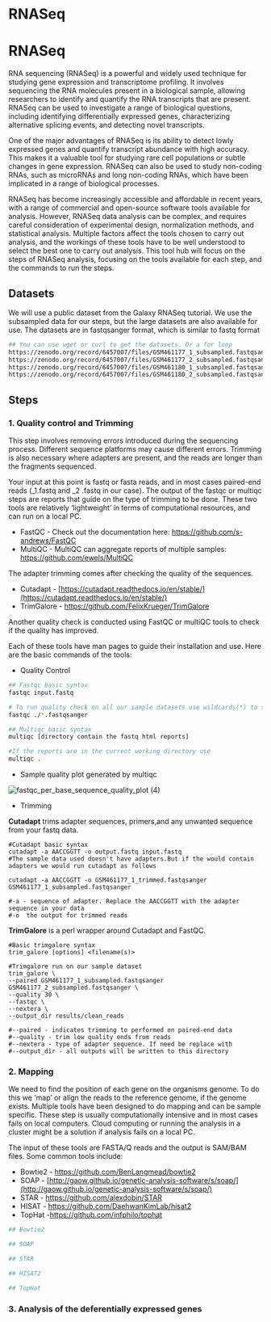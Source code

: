 # RNASeq

# RNASeq

RNA sequencing (RNASeq) is a powerful and widely used technique for studying gene expression and transcriptome profiling. It involves sequencing the RNA molecules present in a biological sample, allowing researchers to identify and quantify the RNA transcripts that are present. RNASeq can be used to investigate a range of biological questions, including identifying differentially expressed genes, characterizing alternative splicing events, and detecting novel transcripts.

One of the major advantages of RNASeq is its ability to detect lowly expressed genes and quantify transcript abundance with high accuracy. This makes it a valuable tool for studying rare cell populations or subtle changes in gene expression. RNASeq can also be used to study non-coding RNAs, such as microRNAs and long non-coding RNAs, which have been implicated in a range of biological processes.

RNASeq has become increasingly accessible and affordable in recent years, with a range of commercial and open-source software tools available for analysis. However, RNASeq data analysis can be complex, and requires careful consideration of experimental design, normalization methods, and statistical analysis. Multiple factors affect the tools chosen to carry out analysis, and the workings of these tools have to be well understood to select the best one to carry out analysis. This tool hub will focus on the steps of RNASeq analysis, focusing on the tools available for each step, and the commands to run the steps.

## Datasets

We will use a public dataset from the Galaxy RNASeq tutorial. We use the subsampled data for our steps, but the large datasets are also available for use. The datasets are in fastqsanger format, which is similar to fastq format

```bash
## You can use wget or curl to get the datasets. Or a for loop
https://zenodo.org/record/6457007/files/GSM461177_1_subsampled.fastqsanger
https://zenodo.org/record/6457007/files/GSM461177_2_subsampled.fastqsanger
https://zenodo.org/record/6457007/files/GSM461180_1_subsampled.fastqsanger
https://zenodo.org/record/6457007/files/GSM461180_2_subsampled.fastqsanger
```

## Steps

### 1. Quality control and Trimming

This step involves removing errors introduced during the sequencing process. Different sequence platforms may cause different errors. Trimming is also necessary where adapters are present, and the reads are longer than the fragments sequenced. 

Your input at this point is fastq or fasta reads, and in most cases paired-end reads (_1.fastq and _2 .fastq in our case). The output of the fastqc or multiqc steps are reports that guide on the type of trimming to be done. These two tools are relatively ‘lightweight’ in terms of computational resources, and can run on a local PC.  

- FastQC - Check out the documentation here:  https://github.com/s-andrews/FastQC
- MultiQC - MultiQC can aggregate reports of multiple samples: https://github.com/ewels/MultiQC

The adapter trimming comes after checking the quality of the sequences. 

- Cutadapt - [https://cutadapt.readthedocs.io/en/stable/](https://cutadapt.readthedocs.io/en/stable/)
- TrimGalore - https://github.com/FelixKrueger/TrimGalore

Another quality check is conducted using FastQC or multiQC tools to check if the quality has improved. 

Each of these tools have man pages to guide their installation and use. Here are the basic commands of the tools:

* Quality Control
  
```bash
## Fastqc basic syntax
fastqc input.fastq

# To run quality check on all our sample datasets use wildcards(*) to select all files ending with .fastqsanger
fastqc ./*.fastqsanger

## Multiqc basic syntax
multiqc [directory contain the fastq html reports]

#If the reports are in the current working directory use
multiqc .
```
* Sample quality plot generated by multiqc

![fastqc_per_base_sequence_quality_plot (4)](https://github.com/Parcelli/Our-Activities/assets/85280870/40a98584-e300-46ee-94b3-be527594e9c4)

* Trimming

**Cutadapt** trims  adapter sequences, primers,and any unwanted sequence from your fastq data.

```
#Cutadapt basic syntax
cutadapt -a AACCGGTT -o output.fastq input.fastq
#The sample data used doesn't have adapters.But if the would contain adapters we would run cutadapt as follows

cutadapt -a AACCGGTT -o GSM461177_1_trimmed.fastqsanger GSM461177_1_subsampled.fastqsanger

#-a - sequence of adapter. Replace the AACCGGTT with the adapter sequence in your data
#-o  the output for trimmed reads
```

**TrimGalore** is a perl wrapper around Cutadapt and FastQC.
```
#Basic trimgalore syntax
trim_galore [options] <filename(s)>

#Trimgalore run on our sample dataset
trim_galore \
--paired GSM461177_1_subsampled.fastqsanger  GSM461177_2_subsampled.fastqsanger \
--quality 30 \
--fastqc \
--nextera \
--output_dir results/clean_reads

#--paired - indicates trimming to performed on paired-end data
#--quality - trim low quality ends from reads
#--nextera - type of adapter sequence. If need be replace with 
#--output_dir - all outputs will be written to this directory

```




### 2. Mapping

We need to find the position of each gene on the organisms genome. To do this we ‘map’ or align the reads to the reference genome, if the genome exists. Multiple tools have been designed to do mapping and can be sample specific. These step is usually computationally intensive and in most cases fails on local computers. Cloud computing or running the analysis in a cluster might be a solution if analysis fails on a local PC. 

The input of these tools are FASTA/Q reads and the output is SAM/BAM files. Some common tools include: 

- Bowtie2 - https://github.com/BenLangmead/bowtie2
- SOAP - [http://gaow.github.io/genetic-analysis-software/s/soap/](http://gaow.github.io/genetic-analysis-software/s/soap/)
- STAR - https://github.com/alexdobin/STAR
- HISAT - https://github.com/DaehwanKimLab/hisat2
- TopHat -https://github.com/infphilo/tophat

```bash
## Bowtie2

## SOAP

## STAR

## HISAT2

## TopHat
```

### 3. Analysis of the deferentially expressed genes
